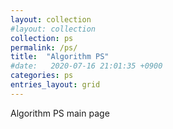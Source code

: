 ```yaml
---
layout: collection
#layout: collection
collection: ps
permalink: /ps/
title:  "Algorithm PS"
#date:   2020-07-16 21:01:35 +0900
categories: ps
entries_layout: grid
---
```


Algorithm PS main page